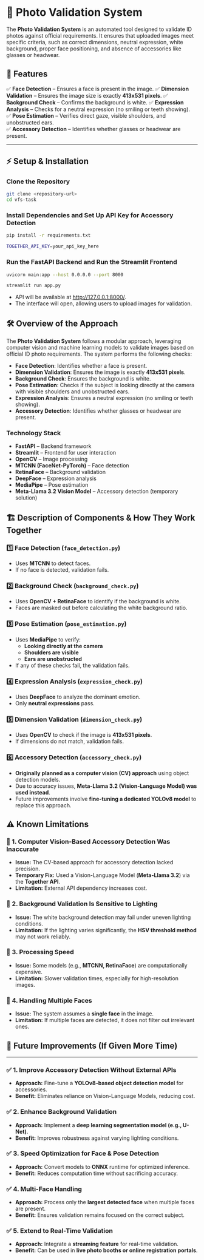 # 📸 Photo Validation System

The **Photo Validation System** is an automated tool designed to validate ID photos against official requirements. It ensures that uploaded images meet specific criteria, such as correct dimensions, neutral expression, white background, proper face positioning, and absence of accessories like glasses or headwear.

## 🚀 Features

✅ **Face Detection** – Ensures a face is present in the image.
✅ **Dimension Validation** – Ensures the image size is exactly **413x531 pixels**.
✅ **Background Check** – Confirms the background is white.
✅ **Expression Analysis** – Checks for a neutral expression (no smiling or teeth showing).  
✅ **Pose Estimation** – Verifies direct gaze, visible shoulders, and unobstructed ears.  
✅ **Accessory Detection** – Identifies whether glasses or headwear are present.  

---

## ⚡ Setup & Installation

### **Clone the Repository**

```bash
git clone <repository-url>
cd vfs-task
```

### **Install Dependencies and Set Up API Key for Accessory Detection**

```bash
pip install -r requirements.txt

TOGETHER_API_KEY=your_api_key_here
```

### **Run the FastAPI Backend and Run the Streamlit Frontend**

```bash
uvicorn main:app --host 0.0.0.0 --port 8000

streamlit run app.py
```

- API will be available at http://127.0.0.1:8000/.
- The interface will open, allowing users to upload images for validation.

## 🛠️ Overview of the Approach

The **Photo Validation System** follows a modular approach, leveraging computer vision and machine learning models to validate images based on official ID photo requirements. The system performs the following checks:

- **Face Detection**: Identifies whether a face is present.
- **Dimension Validation**: Ensures the image is exactly **413x531 pixels**.
- **Background Check**: Ensures the background is white.
- **Pose Estimation**: Checks if the subject is looking directly at the camera with visible shoulders and unobstructed ears.
- **Expression Analysis**: Ensures a neutral expression (no smiling or teeth showing).
- **Accessory Detection**: Identifies whether glasses or headwear are present.

### **Technology Stack**

- **FastAPI** – Backend framework
- **Streamlit** – Frontend for user interaction
- **OpenCV** – Image processing
- **MTCNN (FaceNet-PyTorch)** – Face detection
- **RetinaFace** – Background validation
- **DeepFace** – Expression analysis
- **MediaPipe** – Pose estimation
- **Meta-Llama 3.2 Vision Model** – Accessory detection (temporary solution)

## 🏗️ Description of Components & How They Work Together

### **1️⃣ Face Detection (`face_detection.py`)**
- Uses **MTCNN** to detect faces.
- If no face is detected, validation fails.

### **2️⃣ Background Check (`background_check.py`)**
- Uses **OpenCV + RetinaFace** to identify if the background is white.
- Faces are masked out before calculating the white background ratio.

### **3️⃣ Pose Estimation (`pose_estimation.py`)**
- Uses **MediaPipe** to verify:
  - **Looking directly at the camera**
  - **Shoulders are visible**
  - **Ears are unobstructed**
- If any of these checks fail, the validation fails.

### **4️⃣ Expression Analysis (`expression_check.py`)**
- Uses **DeepFace** to analyze the dominant emotion.
- Only **neutral expressions** pass.

### **5️⃣ Dimension Validation (`dimension_check.py`)**
- Uses **OpenCV** to check if the image is **413x531 pixels**.
- If dimensions do not match, validation fails.

### **6️⃣ Accessory Detection (`accessory_check.py`)**
- **Originally planned as a computer vision (CV) approach** using object detection models.
- Due to accuracy issues, **Meta-Llama 3.2 (Vision-Language Model) was used instead**.
- Future improvements involve **fine-tuning a dedicated YOLOv8 model** to replace this approach.

## ⚠️ Known Limitations

### 🚧 1. Computer Vision-Based Accessory Detection Was Inaccurate
- **Issue:** The CV-based approach for accessory detection lacked precision.
- **Temporary Fix:** Used a Vision-Language Model (**Meta-Llama 3.2**) via the **Together API**.
- **Limitation:** External API dependency increases cost.

### 🚧 2. Background Validation Is Sensitive to Lighting
- **Issue:** The white background detection may fail under uneven lighting conditions.
- **Limitation:** If the lighting varies significantly, the **HSV threshold method** may not work reliably.

### 🚧 3. Processing Speed
- **Issue:** Some models (e.g., **MTCNN, RetinaFace**) are computationally expensive.
- **Limitation:** Slower validation times, especially for high-resolution images.

### 🚧 4. Handling Multiple Faces
- **Issue:** The system assumes a **single face** in the image.
- **Limitation:** If multiple faces are detected, it does not filter out irrelevant ones.

## 🔄 Future Improvements (If Given More Time)
---

### ✅ 1. Improve Accessory Detection Without External APIs
- **Approach:** Fine-tune a **YOLOv8-based object detection model** for accessories.
- **Benefit:** Eliminates reliance on Vision-Language Models, reducing cost.

### ✅ 2. Enhance Background Validation
- **Approach:** Implement a **deep learning segmentation model (e.g., U-Net)**.
- **Benefit:** Improves robustness against varying lighting conditions.

### ✅ 3. Speed Optimization for Face & Pose Detection
- **Approach:** Convert models to **ONNX** runtime for optimized inference.
- **Benefit:** Reduces computation time without sacrificing accuracy.

### ✅ 4. Multi-Face Handling
- **Approach:** Process only the **largest detected face** when multiple faces are present.
- **Benefit:** Ensures validation remains focused on the correct subject.

### ✅ 5. Extend to Real-Time Validation
- **Approach:** Integrate a **streaming feature** for real-time validation.
- **Benefit:** Can be used in **live photo booths or online registration portals**.